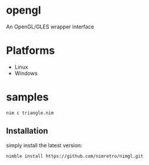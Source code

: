 # opengl
An OpenGL/GLES wrapper interface

# Platforms
 - Linux
 - Windows

# samples
```
nim c triangle.nim
```

## Installation
simply install the latest version:
```bash
nimble install https://github.com/nimretro/nimgl.git
```
